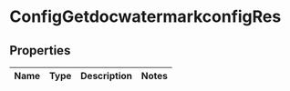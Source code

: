 # ConfigGetdocwatermarkconfigRes

## Properties
Name | Type | Description | Notes
------------ | ------------- | ------------- | -------------
